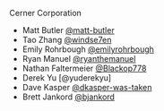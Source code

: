 Cerner Corporation

- Matt Butler [@matt-butler]
- Tao Zhang [@windse7en]
- Emily Rohrbough [@emilyrohrbough]
- Ryan Manuel [@ryanthemanuel]
- Nathan Faltermeier [@Blackop778]
- Derek Yu [@yuderekyu]
- Dave Kasper [@dkasper-was-taken]
- Brett Jankord [@bjankord]

[@matt-butler]: https://github.com/matt-butler
[@windse7en]:https://github.com/windse7en
[@emilyrohrbough]:https://github.com/emilyrohrbough
[@ryanthemanuel]:https://github.com/ryanthemanuel
[@Blackop778]:https://github.com/Blackop778
[yuderekyu]:https://github.com/yuderekyu
[@dkasper-was-taken]: https://github.com/dkasper-was-taken
[@bjankord]: https://github.com/bjankord
